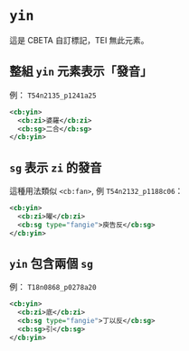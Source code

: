 # `yin`

這是 CBETA 自訂標記，TEI 無此元素。

## 整組 `yin` 元素表示「發音」

例： `T54n2135_p1241a25`

```xml
<cb:yin>
  <cb:zi>婆羅</cb:zi>
  <cb:sg>二合</cb:sg>
</cb:yin>
```

## `sg` 表示 `zi` 的發音

這種用法類似 `<cb:fan>`, 例 `T54n2132_p1188c06`： 

```xml
<cb:yin>
  <cb:zi>曜</cb:zi>
  <cb:sg type="fangie">庾告反</cb:sg>
</cb:yin>
```

## `yin` 包含兩個 `sg`

例： `T18n0868_p0278a20`

```xml
<cb:yin>
  <cb:zi>底</cb:zi>
  <cb:sg type="fangie">丁以反</cb:sg>
  <cb:sg>引</cb:sg>
</cb:yin>
```
